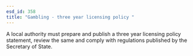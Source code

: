 ```yaml
---
esd_id: 358
title: "Gambling - three year licensing policy "
---
```


A local authority must prepare and publish a three year licensing policy statement, review the same and comply with regulations published by the Secretary of State.

